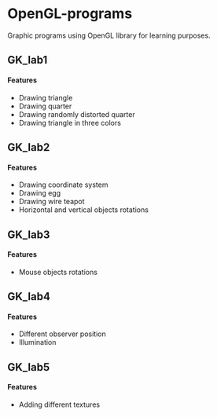 # OpenGL-programs
Graphic programs using OpenGL library for learning purposes.

## GK_lab1
#### Features
* Drawing triangle
* Drawing quarter
* Drawing randomly distorted quarter
* Drawing triangle in three colors

## GK_lab2
#### Features
* Drawing coordinate system
* Drawing egg
* Drawing wire teapot
* Horizontal and vertical objects rotations

## GK_lab3
#### Features
* Mouse objects rotations

## GK_lab4
#### Features
* Different observer position
* Illumination

## GK_lab5
#### Features
* Adding different textures
